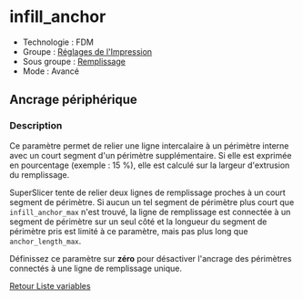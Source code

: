 # infill_anchor

* Technologie : FDM
* Groupe : [Réglages de l'Impression](../print_settings/print_settings.md)
* Sous groupe : [Remplissage](../print_settings/print_settings.md#remplissage)
* Mode : Avancé

## Ancrage périphérique

### Description

Ce paramètre permet de relier une ligne intercalaire à un périmètre interne avec un court segment d'un périmètre supplémentaire. Si elle est exprimée en pourcentage (exemple : 15 %), elle est calculé sur la largeur d'extrusion du remplissage. 

SuperSlicer tente de relier deux lignes de remplissage proches à un court segment de périmètre. Si aucun un tel segment de périmètre plus court que `infill_anchor_max` n'est trouvé, la ligne de remplissage est connectée à un segment de périmètre sur un seul côté et la longueur du  segment de périmètre pris est limité à ce paramètre, mais pas plus long que `anchor_length_max`.

Définissez ce paramètre sur **zéro** pour désactiver l'ancrage des périmètres connectés à une ligne de remplissage unique.

[Retour Liste variables](variable_list.md)